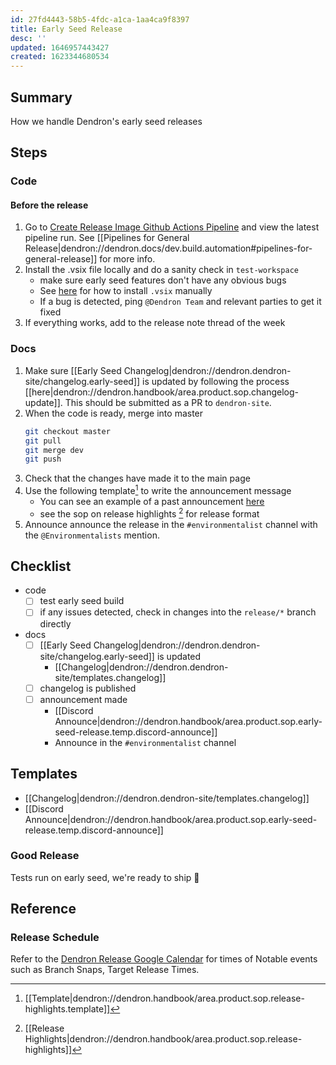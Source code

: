 ```yaml
---
id: 27fd4443-58b5-4fdc-a1ca-1aa4ca9f8397
title: Early Seed Release
desc: ''
updated: 1646957443427
created: 1623344680534
---
```


## Summary
How we handle Dendron's early seed releases

## Steps

### Code

#### Before the release
1. Go to [Create Release Image Github Actions Pipeline](https://github.com/dendronhq/dendron/actions/workflows/create-release-image.yml) and view the latest pipeline run. See [[Pipelines for General Release|dendron://dendron.docs/dev.build.automation#pipelines-for-general-release]] for more info.
1. Install the .vsix file locally and do a sanity check in `test-workspace` 
    - make sure early seed features don't have any obvious bugs
    - See [here](https://stackoverflow.com/questions/42017617/how-to-install-vs-code-extension-manually) for how to install `.vsix` manually
    - If a bug is detected, ping `@Dendron Team` and relevant parties to get it fixed 
1. If everything works, add to the release note thread of the week 

### Docs
1. Make sure [[Early Seed Changelog|dendron://dendron.dendron-site/changelog.early-seed]] is updated by following the process [[here|dendron://dendron.handbook/area.product.sop.changelog-update]]. This should be submitted as a PR to `dendron-site`.
1. When the code is ready, merge into master
    ```sh
    git checkout master
    git pull
    git merge dev
    git push
    ```
1. Check that the changes have made it to the main page
1. Use the following template[^1] to write the announcement message
    - You can see an example of a past announcement [here](https://discord.com/channels/717965437182410783/771518214558449685/878434754918228031)
    - see the sop on release highlights [^4] for release format
1. Announce announce the release in the `#environmentalist` channel with the `@Environmentalists` mention.

## Checklist
- code
    - [ ] test early seed build
    - [ ] if any issues detected, check in changes into the `release/*` branch directly

- docs
    - [ ] [[Early Seed Changelog|dendron://dendron.dendron-site/changelog.early-seed]] is updated
      - [[Changelog|dendron://dendron.dendron-site/templates.changelog]]
    - [ ] changelog is published
    - [ ] announcement made
      - [[Discord Announce|dendron://dendron.handbook/area.product.sop.early-seed-release.temp.discord-announce]]
      - Announce in the `#environmentalist` channel

## Templates

- [[Changelog|dendron://dendron.dendron-site/templates.changelog]]
- [[Discord Announce|dendron://dendron.handbook/area.product.sop.early-seed-release.temp.discord-announce]]

### Good Release

Tests run on early seed, we're ready to ship 🌱

## Reference

### Release Schedule 

Refer to the [Dendron Release Google Calendar](https://calendar.google.com/calendar/u/1?cid=Y19jcjFwNnNhOHUzYzgzY2Q4ZTR0dmd1ZHU3NEBncm91cC5jYWxlbmRhci5nb29nbGUuY29t) for times of Notable events such as Branch Snaps, Target Release Times.


[^1]: [[Template|dendron://dendron.handbook/area.product.sop.release-highlights.template]]
[^2]: [[Update Changelog|dendron://dendron.dendron-site/changelog]]
[^3]: [[Team Announce|dendron://dendron.handbook/area.product.sop.early-seed-release.temp.team-announce]]
[^4]: [[Release Highlights|dendron://dendron.handbook/area.product.sop.release-highlights]]
